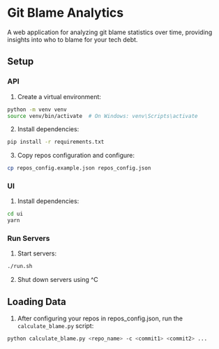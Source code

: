 # Git Blame Analytics

A web application for analyzing git blame statistics over time, providing insights into who to blame for your tech debt.

## Setup

### API

1. Create a virtual environment:
```bash
python -m venv venv
source venv/bin/activate  # On Windows: venv\Scripts\activate
```

2. Install dependencies:
```bash
pip install -r requirements.txt
```

3. Copy repos configuration and configure:
```bash
cp repos_config.example.json repos_config.json
```

### UI

1. Install dependencies:
```bash
cd ui
yarn
```

### Run Servers

1. Start servers:
```bash
./run.sh
```

2. Shut down servers using ^C

## Loading Data

1. After configuring your repos in repos_config.json, run the `calculate_blame.py` script:

```bash
python calculate_blame.py <repo_name> -c <commit1> <commit2> ...
```